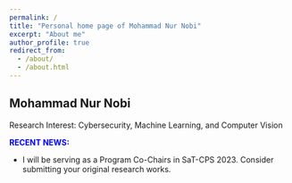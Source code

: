 ```yaml
---
permalink: /
title: "Personal home page of Mohammad Nur Nobi"
excerpt: "About me"
author_profile: true
redirect_from: 
  - /about/
  - /about.html
---
```



## Mohammad Nur Nobi ##
Research Interest: Cybersecurity, Machine Learning, and Computer Vision


**<span style="color:blue">RECENT NEWS:</span>**<br>
- I will be serving as a Program Co-Chairs in SaT-CPS 2023. Consider submitting your original research works.


